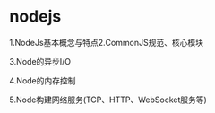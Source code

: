 # nodejs

1.NodeJs基本概念与特点2.CommonJS规范、核心模块

3.Node的异步I/O

4.Node的内存控制

5.Node构建网络服务(TCP、HTTP、WebSocket服务等)
